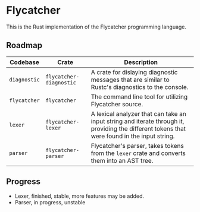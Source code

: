 # Flycatcher
This is the Rust implementation of the Flycatcher programming language.

## Roadmap
| Codebase | Crate | Description |
| - | - | - |
| `diagnostic` | `flycatcher-diagnostic` | A crate for dislaying diagnostic messages that are similar to Rustc's diagnostics to the console. |
| `flycatcher` | `flycatcher` | The command line tool for utilizing Flycatcher source. |
| `lexer` | `flycatcher-lexer` | A lexical analyzer that can take an input string and iterate through it, providing the different tokens that were found in the input string. |
| `parser` | `flycatcher-parser` | Flycatcher's parser, takes tokens from the `lexer` crate and converts them into an AST tree. |

## Progress
- Lexer, finished, stable, more features may be added.
- Parser, in progress, unstable
